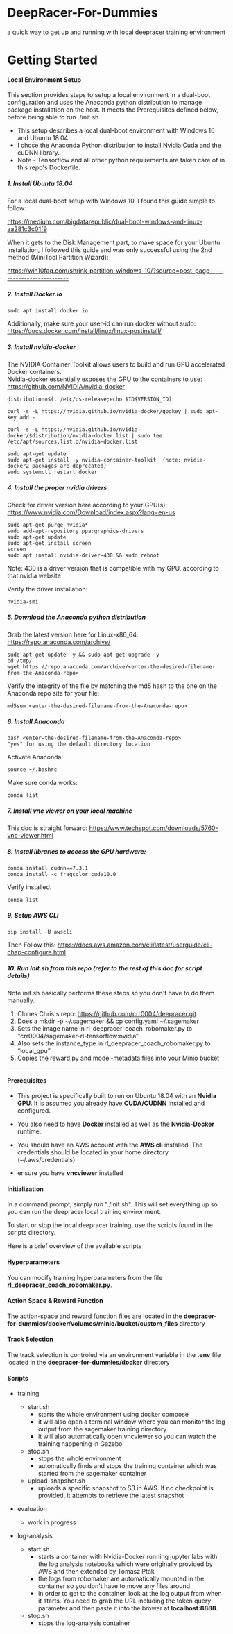 # DeepRacer-For-Dummies
a quick way to get up and running with local deepracer training environment


# Getting Started

#### Local Environment Setup

This section provides steps to setup a local environment in a dual-boot configuration and uses the Anaconda python distribution to manage package installation on the host.  It meets the Prerequisites defined below, before being able to run ./init.sh.

* This setup describes a local dual-boot environment with Windows 10 and Ubuntu 18.04.
* I chose the Anaconda Python distribution to install Nvidia Cuda and the cuDNN library.
* Note - Tensorflow and all other python requirements are taken care of in this repo's Dockerfile.

##### 1. Install Ubuntu 18.04

For a local dual-boot setup with WIndows 10, I found this guide simple to follow:

https://medium.com/bigdatarepublic/dual-boot-windows-and-linux-aa281c3c01f9

When it gets to the Disk Management part, to make space for your Ubuntu installation, I followed this guide and was only successful using the 2nd method (MiniTool Partition Wizard):

https://win10faq.com/shrink-partition-windows-10/?source=post_page---------------------------

##### 2. Install Docker.io

	sudo apt install docker.io

Additionally, make sure your user-id can run docker without sudo:
https://docs.docker.com/install/linux/linux-postinstall/

##### 3. Install nvidia-docker

The NVIDIA Container Toolkit allows users to build and run GPU accelerated Docker containers.  
Nvidia-docker essentially exposes the GPU to the containers to use:  https://github.com/NVIDIA/nvidia-docker

	distribution=$(. /etc/os-release;echo $ID$VERSION_ID)
	
	curl -s -L https://nvidia.github.io/nvidia-docker/gpgkey | sudo apt-key add -

	curl -s -L https://nvidia.github.io/nvidia-docker/$distribution/nvidia-docker.list | sudo tee /etc/apt/sources.list.d/nvidia-docker.list

	sudo apt-get update
	sudo apt-get install -y nvidia-container-toolkit  (note: nvidia-docker2 packages are deprecated)
	sudo systemctl restart docker

##### 4. Install the proper nvidia drivers

Check for driver version here according to your GPU(s):  https://www.nvidia.com/Download/index.aspx?lang=en-us

	sudo apt-get purge nvidia*
	sudo add-apt-repository ppa:graphics-drivers
	sudo apt-get update
	sudo apt-get install screen
	screen
	sudo apt install nvidia-driver-430 && sudo reboot 
Note: 430 is a driver version that is compatible with my GPU, according to that nvidia website

Verify the driver installation:
	
	nvidia-smi  

##### 5. Download the Anaconda python distribution

Grab the latest version here for Linux-x86_64: https://repo.anaconda.com/archive/

	sudo apt-get update -y && sudo apt-get upgrade -y
	cd /tmp/
	wget https://repo.anaconda.com/archive/<enter-the-desired-filename-from-the-Anaconda-repo>
	
Verify the integrity of the file by matching the md5 hash to the one on the Anaconda repo site for your file:  

	md5sum <enter-the-desired-filename-from-the-Anaconda-repo>

##### 6. Install Anaconda

	bash <enter-the-desired-filename-from-the-Anaconda-repo>
	"yes" for using the default directory location

Activate Anaconda:  
	
	source ~/.bashrc
	
Make sure conda works:

	conda list
	
##### 7. Install vnc viewer on your local machine

This doc is straight forward: https://www.techspot.com/downloads/5760-vnc-viewer.html

##### 8. Install libraries to access the GPU hardware:

	conda install cudnn==7.3.1
	conda install -c fragcolor cuda10.0

Verify installed.

	conda list

##### 9. Setup AWS CLI

	pip install -U awscli
	
Then Follow this: https://docs.aws.amazon.com/cli/latest/userguide/cli-chap-configure.html

##### 10. Run Init.sh from this repo (refer to the rest of this doc for script details) 

Note init.sh basically performs these steps so you don't have to do them manually:
1. Clones Chris's repo:  https://github.com/crr0004/deepracer.git
2. Does a mkdir -p ~/.sagemaker && cp config.yaml ~/.sagemaker
3. Sets the image name in rl_deepracer_coach_robomaker.py  to "crr0004/sagemaker-rl-tensorflow:nvidia”
4. Also sets the instance_type in rl_deepracer_coach_robomaker.py to “local_gpu”
5. Copies the reward.py and model-metadata files into your Minio bucket

---
#### Prerequisites

* This project is specifically built to run on Ubuntu 18.04 with an **Nvidia GPU**. It is assumed you already have **CUDA/CUDNN** installed and configured.

* You also need to have **Docker** installed as well as the **Nvidia-Docker** runtime.

* You should have an AWS account with the **AWS cli** installed. The credentials should be located in your home directory (~/.aws/credentials)

* ensure you have **vncviewer** installed

#### Initialization

In a command prompt, simply run "./init.sh".
This will set everything up so you can run the deepracer local training environment.

To start or stop the local deepracer training, use the scripts found in the scripts directory.

Here is a brief overview of the available scripts

#### Hyperparameters

You can modify training hyperparameters from the file **rl_deepracer_coach_robomaker.py**.

#### Action Space & Reward Function

The action-space and reward function files are located in the **deepracer-for-dummies/docker/volumes/minio/bucket/custom_files** directory

#### Track Selection

The track selection is controled via an environment variable in the **.env** file located in the **deepracer-for-dummies/docker** directory

#### Scripts

* training

	* start.sh
		* starts the whole environment using docker compose
		* it will also open a terminal window where you can monitor the log output from the sagemaker training directory
		* it will also automatically open vncviewer so you can watch the training happening in Gazebo
	* stop.sh
		* stops the whole environment
		* automatically finds and stops the training container which was started from the sagemaker container
	* upload-snapshot.sh
		* uploads a specific snapshot to S3 in AWS. If no checkpoint is provided, it attempts to retrieve the latest snapshot


* evaluation
	* work in progress

* log-analysis
	* start.sh
		* starts a container with Nvidia-Docker running jupyter labs with the log analysis notebooks which were originally provided by AWS and then extended by  Tomasz Ptak
		* the logs from robomaker are automatically mounted in the container so you don't have to move any files around
		* in order to get to the container, look at the log output from when it starts. You need to grab the URL including the token query parameter and then paste it into the brower at **localhost:8888**.
	* stop.sh
		* stops the log-analysis container

